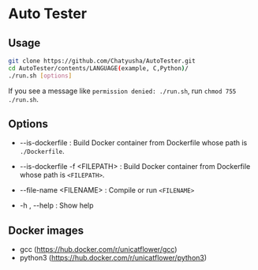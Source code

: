 # Auto Tester

## Usage

```sh
git clone https://github.com/Chatyusha/AutoTester.git
cd AutoTester/contents/LANGUAGE(example, C,Python)/
./run.sh [options]
```

If you see a message like `permission denied: ./run.sh`, run `chmod 755 ./run.sh`.

## Options

- --is-dockerfile  : Build Docker container from Dockerfile whose path is `./Dockerfile`.

- --is-dockerfile -f \<FILEPATH\>  : Build Docker container from Dockerfile whose path is `<FILEPATH>`.

- --file-name \<FILENAME\>  : Compile or run `<FILENAME>`

- -h , --help  : Show help

## Docker images

- gcc (https://hub.docker.com/r/unicatflower/gcc)
- python3 (https://hub.docker.com/r/unicatflower/python3)
